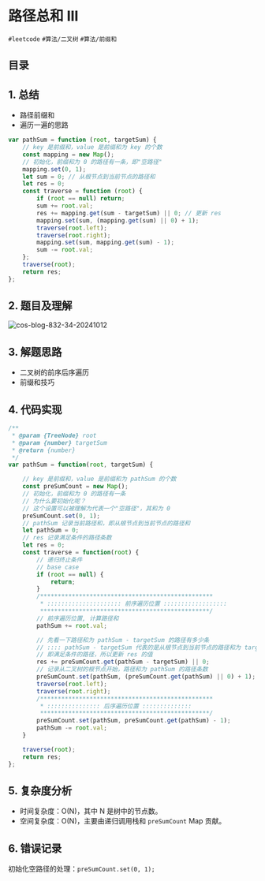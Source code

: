 
# 路径总和 III


`#leetcode`    `#算法/二叉树` `#算法/前缀和` 



## 目录
<!-- toc -->
 ## 1. 总结 

- 路径前缀和
- 遍历一遍的思路

```javascript
var pathSum = function (root, targetSum) {
    // key 是前缀和，value 是前缀和为 key 的个数
    const mapping = new Map();
    // 初始化，前缀和为 0 的路径有一条，即"空路径"
    mapping.set(0, 1);
    let sum = 0; // 从根节点到当前节点的路径和
    let res = 0;
    const traverse = function (root) {
        if (root == null) return;
        sum += root.val;
        res += mapping.get(sum - targetSum) || 0; // 更新 res
        mapping.set(sum, (mapping.get(sum) || 0) + 1);
        traverse(root.left);
        traverse(root.right);
        mapping.set(sum, mapping.get(sum) - 1);
        sum -= root.val;
    };
    traverse(root);
    return res;
};
```

## 2. 题目及理解

![cos-blog-832-34-20241012](https://blog-1310531898.cos.ap-beijing.myqcloud.com/832-34-20241012/Pasted%20image%2020240817143510.png)

## 3. 解题思路

- 二叉树的前序后序遍历
- 前缀和技巧

## 4. 代码实现

```javascript
/**
 * @param {TreeNode} root
 * @param {number} targetSum
 * @return {number}
 */
var pathSum = function(root, targetSum) {

    // key 是前缀和，value 是前缀和为 pathSum 的个数
    const preSumCount = new Map();
    // 初始化，前缀和为 0 的路径有一条
    // 为什么要初始化呢？
    // 这个设置可以被理解为代表一个"空路径"，其和为 0
    preSumCount.set(0, 1);
    // pathSum 记录当前路径和，即从根节点到当前节点的路径和
    let pathSum = 0;
    // res 记录满足条件的路径条数
    let res = 0;
    const traverse = function(root) {
        // 递归终止条件
        // base case
        if (root == null) {
            return;
        }
        /*************************************************
         * ::::::::::::::::::::: 前序遍历位置 ::::::::::::::::::
         ************************************************/
        // 前序遍历位置, 计算路径和
        pathSum += root.val;

        // 先看一下路径和为 pathSum - targetSum 的路径有多少条
        // :::: pathSum - targetSum 代表的是从根节点到当前节点的路径和为 targetSum
        // 即满足条件的路径，所以更新 res 的值
        res += preSumCount.get(pathSum - targetSum) || 0;
        // 记录从二叉树的根节点开始，路径和为 pathSum 的路径条数
        preSumCount.set(pathSum, (preSumCount.get(pathSum) || 0) + 1);
        traverse(root.left);
        traverse(root.right);
        /*************************************************
         * ::::::::::::::: 后序遍历位置 ::::::::::::::
         ************************************************/
        preSumCount.set(pathSum, preSumCount.get(pathSum) - 1);
        pathSum -= root.val;
    }

    traverse(root);
    return res;
};
```

## 5. 复杂度分析

- 时间复杂度：O(N)，其中 N 是树中的节点数。
- 空间复杂度：O(N)，主要由递归调用栈和 `preSumCount` Map 贡献。

## 6. 错误记录

初始化空路径的处理：`preSumCount.set(0, 1);`

